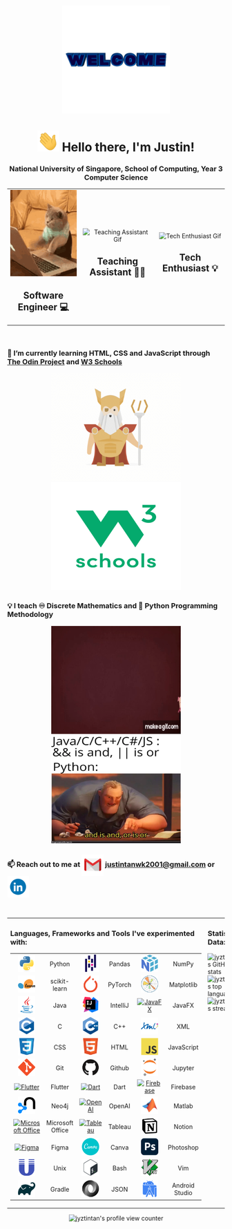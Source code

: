 <p align="center">
    <img src="welcome.gif" alt="Welcome!" style="display: block; margin-left: auto; margin-right: auto; height: 250px; padding: 0px;" />
</p>

<h1 align="center">
    <img src="wave.gif" alt="Wave" width="50px"/>
    Hello there, I'm Justin!
</h1>

<h3 align="center">National University of Singapore, School of Computing, Year 3 Computer Science </h3>

<table align="center" style="table-layout: fixed; width: 100%;">
  <tr>
    <td align="center">
      <img src="cat-computer.gif" alt="Software Engineer Gif" width="200" height="200"/>
      <h2>Software Engineer 💻</h2>
    </td>
    <td align="center">
      <img src="tutor.gif" alt="Teaching Assistant Gif" width="300" height="200"/>
      <h2>Teaching Assistant 👨‍🏫</h2>
    </td>
    <td align="center">
      <img src="https://i.makeagif.com/media/9-20-2022/Lr_Ggs.gif" alt="Tech Enthusiast Gif" width="200" height="200"/>
      <h2>Tech Enthusiast 💡</h2>
    </td>
  </tr>
</table>

<br>

### 🧠 I’m currently learning HTML, CSS and JavaScript through  [The Odin Project](https://www.theodinproject.com/) and  [W3 Schools](https://www.w3schools.com/) 
<div align="center" display="flex">
    <img src="odin-wink.gif" alt="Odin Wink" width="300" height="250" /> 
    <img src="w3.png" alt="W3 Schools" width="300" height="250"/>
</div>

### 💡 I teach ♾ Discrete Mathematics and 🐍 Python Programming Methodology
<div align="center" display="flex">
    <img src="infinite-hotel.gif" alt="Infinite Hotel" width="300" height="250" /> 
    <img src="python.webp" alt="Python Meme" width="300" height="250"/>
</div>

<h3>
    📫 Reach out to me at 
<img align="center" src="gmail-icon.gif" alt="Email" height="50" width="50"/>
<u>justintanwk2001@gmail.com</u> or
<a href="https://www.linkedin.com/in/tan-wee-kian-justin/" target="blank"><img align="center"
      src="linkedin.gif"
      alt="Justin Tan" height="50" width="50"/>
    </a>
</h3> 

<br>

<table>
  <tr>
    <td valign="top" width="50%">
      <h3>Languages, Frameworks and Tools I've experimented with:</h3>
          <table align="center" width="100%">
      <tr>
        <td align="center"><a href="https://www.python.org" target="_blank" rel="noreferrer"><img src="https://raw.githubusercontent.com/devicons/devicon/master/icons/python/python-original.svg" alt="Python" width="40" height="40" /></a></td>
        <td align="center">Python</td>
        <td align="center"><a href="https://pandas.pydata.org/" target="_blank" rel="noreferrer"><img src="https://raw.githubusercontent.com/devicons/devicon/2ae2a900d2f041da66e950e4d48052658d850630/icons/pandas/pandas-original.svg" alt="Pandas" width="40" height="40" /></a></td>
        <td align="center">Pandas</td>
        <td align="center"><a href="https://numpy.org/" target="_blank" rel="noreferrer"><img src="https://raw.githubusercontent.com/devicons/devicon/master/icons/numpy/numpy-original.svg" alt="NumPy" width="40" height="40" /></a></td>
        <td align="center">NumPy</td>
      </tr>
      <tr>
        <td align="center"><a href="https://scikit-learn.org/" target="_blank" rel="noreferrer"><img src="https://raw.githubusercontent.com/devicons/devicon/master/icons/scikitlearn/scikitlearn-original.svg" alt="scikit-learn" width="40" height="40" /></a></td>
        <td align="center">scikit-learn</td>
        <td align="center"><a href="https://pytorch.org/" target="_blank" rel="noreferrer"><img src="https://raw.githubusercontent.com/devicons/devicon/master/icons/pytorch/pytorch-original.svg" alt="PyTorch" width="40" height="40" /></a></td>
        <td align="center">PyTorch</td>
        <td align="center"><a href="https://matplotlib.org/" target="_blank" rel="noreferrer"><img src="https://raw.githubusercontent.com/devicons/devicon/master/icons/matplotlib/matplotlib-original.svg" alt="Matplotlib" width="40" height="40" /></a></td>
        <td align="center">Matplotlib</td>
      </tr>
      <tr>
        <td align="center"><a href="https://www.java.com" target="_blank" rel="noreferrer"><img src="https://raw.githubusercontent.com/devicons/devicon/master/icons/java/java-original.svg" alt="Java" width="40" height="40" /></a></td>
        <td align="center">Java</td>
        <td align="center"><a href="https://www.jetbrains.com/idea/" target="_blank" rel="noreferrer"><img src="https://raw.githubusercontent.com/devicons/devicon/master/icons/intellij/intellij-original.svg" alt="IntelliJ" width="40" height="40" /></a></td>
        <td align="center">IntelliJ</td>  
        <td align="center"><a href="https://openjfx.io/" target="_blank" rel="noreferrer"><img src="https://i0.wp.com/blog.knoldus.com/wp-content/uploads/2021/07/communityIcon_4v21sx0aiam41.png?fit=256%2C171&ssl=1" alt="JavaFX" width="40" height="40" /></a></td>
        <td align="center">JavaFX</td>
      </tr>
      <tr>
        <td align="center"><a href="https://www.cprogramming.com/" target="_blank" rel="noreferrer"><img src="https://raw.githubusercontent.com/devicons/devicon/master/icons/c/c-original.svg" alt="C" width="40" height="40" /></a></td>
        <td align="center">C</td>
        <td align="center"><a href="https://www.w3schools.com/cpp/" target="_blank" rel="noreferrer"><img src="https://raw.githubusercontent.com/devicons/devicon/master/icons/cplusplus/cplusplus-original.svg" alt="C++" width="40" height="40" /></a></td>
        <td align="center">C++</td>        
        <td align="center"><a href="https://www.w3.org/XML/" target="_blank" rel="noreferrer"><img src="https://raw.githubusercontent.com/devicons/devicon/master/icons/xml/xml-original.svg" alt="XML" width="40" height="40" /></a></td>
        <td align="center">XML</td>
      </tr>
        <tr>
        <td align="center"><a href="https://www.w3schools.com/css/" target="_blank" rel="noreferrer"><img src="https://raw.githubusercontent.com/devicons/devicon/master/icons/css3/css3-original.svg" alt="CSS" width="40" height="40" /></a></td>
        <td align="center">CSS</td>
        <td align="center"><a href="https://www.w3.org/html/" target="_blank" rel="noreferrer"><img src="https://raw.githubusercontent.com/devicons/devicon/master/icons/html5/html5-original.svg" alt="HTML" width="40" height="40" /></a></td>
        <td align="center">HTML</td>
        <td align="center"><a href="https://www.javascript.com/" target="_blank" rel="noreferrer"><img src="https://raw.githubusercontent.com/devicons/devicon/master/icons/javascript/javascript-original.svg" alt="JavaScript" width="40" height="40" /></a></td>
        <td align="center">JavaScript</td>
      </tr>
      <tr>
        <td align="center"><a href="https://git-scm.com/" target="_blank" rel="noreferrer"><img src="https://raw.githubusercontent.com/devicons/devicon/master/icons/git/git-original.svg" alt="Git" width="40" height="40" /></a></td>
        <td align="center">Git</td>
        <td align="center"><a href="https://www.github.com" target="_blank" rel="noreferrer"><img src="https://raw.githubusercontent.com/devicons/devicon/master/icons/github/github-original.svg" alt="Github" width="40" height="40" /></a></td>
        <td align="center">Github</td>
        <td align="center"><a href="https://jupyter.org/" target="_blank" rel="noreferrer"><img src="https://raw.githubusercontent.com/devicons/devicon/master/icons/jupyter/jupyter-original.svg" alt="Jupyter" width="40" height="40" /></a></td>
        <td align="center">Jupyter</td>
      </tr>
      <tr>
        <td align="center"><a href="https://flutter.dev" target="_blank" rel="noreferrer"><img src="https://cdn.jsdelivr.net/gh/devicons/devicon/icons/flutter/flutter-original.svg" alt="Flutter" width="40" height="40" /></a></td>
        <td align="center">Flutter</td>
        <td align="center"><a href="https://dart.dev" target="_blank" rel="noreferrer"><img src="https://cdn.jsdelivr.net/gh/devicons/devicon/icons/dart/dart-original.svg" alt="Dart" width="40" height="40" /></a></td>
        <td align="center">Dart</td>
        <td align="center"><a href="https://firebase.google.com/" target="_blank" rel="noreferrer"><img src="https://cdn.jsdelivr.net/gh/devicons/devicon/icons/firebase/firebase-plain.svg" alt="Firebase" width="40" height="40" /></a></td>
        <td align="center">Firebase</td>
      </tr>
      <tr>
        <td align="center"><a href="https://neo4j.com/" target="_blank" rel="noreferrer"><img src="https://raw.githubusercontent.com/devicons/devicon/master/icons/neo4j/neo4j-original.svg" alt="Neo4j" width="40" height="40" /></a></td>
        <td align="center">Neo4j</td>    
        <td align="center"><a href="https://openai.com/" target="_blank" rel="noreferrer"><img src="https://yt3.googleusercontent.com/UqT_vCkJIn1P2fH1pchr6lbe3xeEekY61h4bUpJkVuityqKOEtUYcNy3pLiJ5OKdj4uKA81FWE8=s900-c-k-c0x00ffffff-no-rj" alt="OpenAI" width="40" height="40" /></a></td>
        <td align="center">OpenAI</td>
        <td align="center"><a href="https://www.mathworks.com/products/matlab.html" target="_blank" rel="noreferrer"><img src="https://raw.githubusercontent.com/devicons/devicon/master/icons/matlab/matlab-original.svg" alt="Matlab" width="40" height="40" /></a></td>
        <td align="center">Matlab</td>    
      </tr>
      <tr>
        <td align="center"><a href="https://www.microsoft.com/en-us/microsoft-365" target="_blank" rel="noreferrer"><img src="https://upload.wikimedia.org/wikipedia/commons/thumb/6/65/Microsoft_Office_logo_%282013%E2%80%932019%29.png/640px-Microsoft_Office_logo_%282013%E2%80%932019%29.png" alt="Microsoft Office" width="40" height="40" /></a></td>
        <td align="center">Microsoft Office</td>
        <td align="center"><a href="https://www.tableau.com/" target="_blank" rel="noreferrer"><img src="https://cdn.worldvectorlogo.com/logos/tableau-software.svg" alt="Tableau" width="40" height="40" /></a></td>
        <td align="center">Tableau</td>
        <td align="center"><a href="https://www.notion.so/" target="_blank" rel="noreferrer"><img src="https://raw.githubusercontent.com/devicons/devicon/master/icons/notion/notion-original.svg" alt="Notion" width="40" height="40" /></a></td>
        <td align="center">Notion</td>     
      </tr>      
      <tr>
        <td align="center"><a href="https://www.figma.com/" target="_blank" rel="noreferrer"><img src="https://upload.wikimedia.org/wikipedia/commons/3/33/Figma-logo.svg" alt="Figma" width="40" height="40" /></a></td>
        <td align="center">Figma</td>
        <td align="center"><a href="https://www.canva.com/" target="_blank" rel="noreferrer"><img src="https://raw.githubusercontent.com/devicons/devicon/master/icons/canva/canva-original.svg" alt="Canva" width="40" height="40" /></a></td>
        <td align="center">Canva</td>
        <td align="center"><a href="https://www.photoshop.com/en" target="_blank" rel="noreferrer"><img src="https://raw.githubusercontent.com/devicons/devicon/master/icons/photoshop/photoshop-plain.svg" alt="Photoshop" width="40" height="40" /></a></td>
        <td align="center">Photoshop</td>
      </tr>
      <tr>
        <td align="center"><a href="https://www.gnu.org/software/bash/" target="_blank" rel="noreferrer"><img src="https://raw.githubusercontent.com/devicons/devicon/master/icons/unix/unix-original.svg" alt="Unix" width="40" height="40" /></a></td>
        <td align="center">Unix</td>
        <td align="center"><a href="https://www.gnu.org/software/bash/" target="_blank" rel="noreferrer"><img src="https://raw.githubusercontent.com/devicons/devicon/master/icons/bash/bash-original.svg" alt="Bash" width="40" height="40" /></a></td>
        <td align="center">Bash</td>
        <td align="center"><a href="https://www.vim.org/" target="_blank" rel="noreferrer"><img src="https://raw.githubusercontent.com/devicons/devicon/master/icons/vim/vim-original.svg" alt="Vim" width="40" height="40" /></a></td>
        <td align="center">Vim</td>
      </tr>         
      <tr>
        <td align="center"><a href="https://gradle.org/" target="_blank" rel="noreferrer"><img src="https://raw.githubusercontent.com/devicons/devicon/master/icons/gradle/gradle-original.svg" alt="Gradle" width="40" height="40" /></a></td>
        <td align="center">Gradle</td>      
        <td align="center"><a href="https://www.json.org/json-en.html" target="_blank" rel="noreferrer"><img src="https://raw.githubusercontent.com/devicons/devicon/master/icons/json/json-original.svg" alt="JSON" width="40" height="40" /></a></td>
        <td align="center">JSON</td>
        <td align="center"><a href="https://developer.android.com/studio" target="_blank" rel="noreferrer"><img src="https://raw.githubusercontent.com/devicons/devicon/master/icons/androidstudio/androidstudio-plain.svg" alt="Android Studio" width="40" height="40" /></a></td>
        <td align="center">Android Studio</td>
      </tr>         
    </table>
</td>
<td valign="top" width="50%">
  <h3>Statistical Data:</h3>
  <img src="https://github-readme-stats.vercel.app/api?username=jyztintan&show_icons=true&locale=en&bg_color=0d1117&text_color=ffffff" alt="jyztintan's GitHub stats" style="width: 100%; height: auto;" />
  <img src="https://github-readme-stats.vercel.app/api/top-langs?username=jyztintan&show_icons=true&locale=en&bg_color=0d1117&text_color=ffffff&layout=compact" alt="jyztintan's top languages" style="width: 100%; height: auto;" />
  <img src="https://github-readme-streak-stats.herokuapp.com/?user=jyztintan&theme=dark&background=0d1117" alt="jyztintan's streak" style="width: 100%; height: auto;" />
</td>
</tr>
</table>

<p align="center">  
    <img src="https://komarev.com/ghpvc/?username=jyztintan&color=1f2b4f&style=for-the-badge&" alt="jyztintan's profile view counter" /> 
</p>

